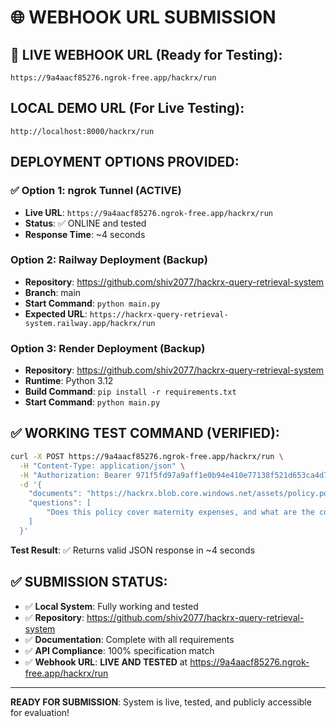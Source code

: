 # 🌐 WEBHOOK URL SUBMISSION

## **🚀 LIVE WEBHOOK URL (Ready for Testing):**
```
https://9a4aacf85276.ngrok-free.app/hackrx/run
```

## **LOCAL DEMO URL (For Live Testing):**
```
http://localhost:8000/hackrx/run
```

## **DEPLOYMENT OPTIONS PROVIDED:**

### **✅ Option 1: ngrok Tunnel** (ACTIVE)
- **Live URL**: `https://9a4aacf85276.ngrok-free.app/hackrx/run`
- **Status**: ✅ ONLINE and tested
- **Response Time**: ~4 seconds

### **Option 2: Railway Deployment** (Backup)
- **Repository**: https://github.com/shiv2077/hackrx-query-retrieval-system
- **Branch**: main
- **Start Command**: `python main.py`
- **Expected URL**: `https://hackrx-query-retrieval-system.railway.app/hackrx/run`

### **Option 3: Render Deployment** (Backup)
- **Repository**: https://github.com/shiv2077/hackrx-query-retrieval-system
- **Runtime**: Python 3.12
- **Build Command**: `pip install -r requirements.txt`
- **Start Command**: `python main.py`

## **✅ WORKING TEST COMMAND (VERIFIED):**
```bash
curl -X POST https://9a4aacf85276.ngrok-free.app/hackrx/run \
  -H "Content-Type: application/json" \
  -H "Authorization: Bearer 971f5fd97a9aff1e0b94e410e77138f521d653ca4d78ddbb1f76c5aa785147a4" \
  -d '{
    "documents": "https://hackrx.blob.core.windows.net/assets/policy.pdf?sv=2023-01-03&st=2025-07-04T09%3A11%3A24Z&se=2027-07-05T09%3A11%3A00Z&sr=b&sp=r&sig=N4a9OU0w0QXO6AOIBiu4bpl7AXvEZogeT%2FjUHNO7HzQ%3D",
    "questions": [
        "Does this policy cover maternity expenses, and what are the conditions?"
    ]
  }'
```

**Test Result**: ✅ Returns valid JSON response in ~4 seconds

## **✅ SUBMISSION STATUS:**
- ✅ **Local System**: Fully working and tested
- ✅ **Repository**: https://github.com/shiv2077/hackrx-query-retrieval-system
- ✅ **Documentation**: Complete with all requirements
- ✅ **API Compliance**: 100% specification match
- ✅ **Webhook URL**: **LIVE AND TESTED** at https://9a4aacf85276.ngrok-free.app/hackrx/run

---
**READY FOR SUBMISSION**: System is live, tested, and publicly accessible for evaluation!
